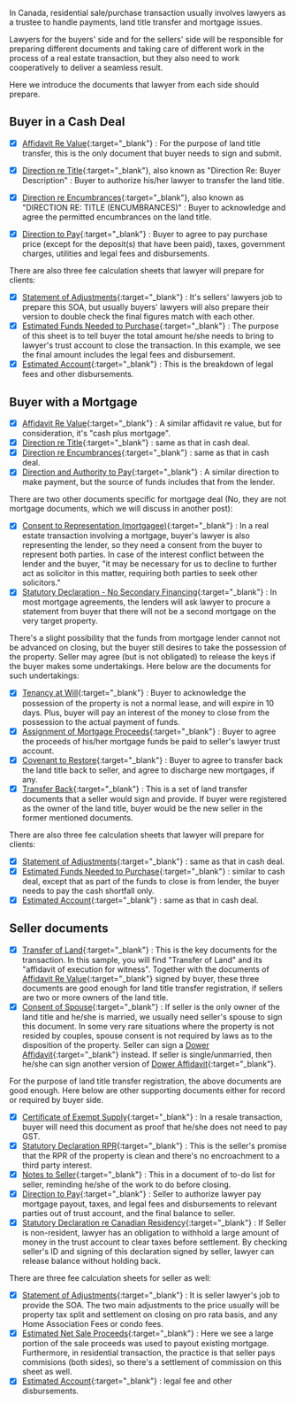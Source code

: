 
In Canada, residential sale/purchase transaction usually involves lawyers as a trustee to handle payments, land title transfer and mortgage issues. 

Lawyers for the buyers' side and for the sellers' side will be responsible for preparing different documents and taking care of different work in the process of a real estate transaction, but they also need to work cooperatively to deliver a seamless result.

Here we introduce the documents that lawyer from each side should prepare.

## Buyer in a Cash Deal

- [x] [Affidavit Re Value](https://drive.google.com/file/d/1-ZCpG2Oxi58a8zffk_BGPqiXUZz4d5cA/view?usp=sharing){:target="_blank"} : For the purpose of land title transfer, this is the only document that buyer needs to sign and submit. 
- [x] [Direction re Title](https://drive.google.com/file/d/1-T1A5abrAj4TmQs8vR24FYsW_hajzVMM/view?usp=sharing){:target="_blank"}, also known as "Direction Re: Buyer Description" : Buyer to authorize his/her lawyer to transfer the land title.  
- [x] [Direction re Encumbrances](https://drive.google.com/file/d/1-SDayGpWZgT29OVeYnsJ6RDE-xfCqap-/view?usp=sharing){:target="_blank"}, also known as "DIRECTION RE: TITLE (ENCUMBRANCES)" : Buyer to acknowledge and agree the permitted encumbrances on the land title.
- [x] [Direction to Pay](https://drive.google.com/file/d/1-N_0lWnVltwqBashaj2PIR53sFz7Rxzj/view?usp=sharing){:target="_blank"} : Buyer to agree to pay purchase price (except for the deposit(s) that have been paid), taxes, government charges, utilities and legal fees and disbursements.


There are also three fee calculation sheets that lawyer will prepare for clients:

- [x] [Statement of Adjustments](https://drive.google.com/file/d/1-a8CSuSSeIJN-QDnzzjwrFqKXmcRN-Td/view?usp=sharing){:target="_blank"} : It's sellers' lawyers job to prepare this SOA, but usually buyers' lawyers will also prepare their version to double check the final figures match with each other. 
- [x] [Estimated Funds Needed to Purchase](https://drive.google.com/file/d/1-TvebhFcK2-TGbVmOAc6Tzvt_eOH9s0U/view?usp=sharing){:target="_blank"} : The purpose of this sheet is to tell buyer the total amount he/she needs to bring to lawyer's trust account to close the transaction. In this example, we see the final amount includes the legal fees and disbursement.
- [x] [Estimated Account](https://drive.google.com/file/d/1-SI3vYBCiL_I9xr_3Eh17Ii59LbWR5Xe/view?usp=sharing){:target="_blank"} : This is the breakdown of legal fees and other disbursements.

## Buyer with a Mortgage

- [x] [Affidavit Re Value](https://drive.google.com/file/d/12hpl5njDhSGgXvs1efLh-ZaMWQ7uAdtz/view?usp=sharing){:target="_blank"} : A similar affidavit re value, but for consideration, it's "cash plus mortgage". 
- [x] [Direction re Title](https://drive.google.com/file/d/12Aka2rRsG6ZLBRcLvSmW_nHJHi82xN6v/view?usp=sharing){:target="_blank"} : same as that in cash deal.  
- [x] [Direction re Encumbrances](https://drive.google.com/file/d/12NpMr55cdhuEseBe-rAyrBJqmMRT0rAn/view?usp=sharing){:target="_blank"} : same as that in cash deal. 
- [x] [Direction and Authority to Pay](https://drive.google.com/file/d/12bXkd2YG2_9kKcGLMI6rlFRSEtrvuWdy/view?usp=sharing){:target="_blank"} : A similar direction to make payment, but the source of funds includes that from the lender. 

There are two other documents specific for mortgage deal (No, they are not mortgage documents, which we will discuss in another post): 

- [x] [Consent to Representation (mortgagee)](https://drive.google.com/file/d/12BNQ7ORzFDbL_TZa8QdlDoH5QLpZJ-by/view?usp=sharing){:target="_blank"} : In a real estate transaction involving a mortgage, buyer's lawyer is also representing the lender, so they need a consent from the buyer to represent both parties. In case of the interest conflict between the lender and the buyer, "it may be necessary for us to decline to further act as solicitor in this matter, requiring both parties to seek other solicitors."
- [x] [Statutory Declaration - No Secondary Financing](https://drive.google.com/file/d/12XzKtEaPXNbEnRTwLcZYySmVNZUZL39G/view?usp=sharing){:target="_blank"} : In most mortgage agreements, the lenders will ask lawyer to procure a statement from buyer that there will not be a second mortgage on the very target property. 

There's a slight possibility that the funds from mortgage lender cannot not be advanced on closing, but the buyer still desires to take the possession of the property. Seller may agree (but is not obligated) to release the keys if the buyer makes some undertakings. Here below are the documents for such undertakings:

- [x] [Tenancy at Will](https://drive.google.com/file/d/12WQXEiKiDi88vnfm3H7ytNQnHXejwboE/view?usp=sharing){:target="_blank"} : Buyer to acknowledge the possession of the property is not a normal lease, and will expire in 10 days. Plus, buyer will pay an interest of the money to close from the possession to the actual payment of funds.
- [x] [Assignment of Mortgage Proceeds](https://drive.google.com/file/d/11xou4OhkI2M-Bwexh-yMsVQmMxfvpyQh/view?usp=sharing){:target="_blank"} : Buyer to agree the proceeds of his/her mortgage funds be paid to seller's lawyer trust account.
- [x] [Covenant to Restore](https://drive.google.com/file/d/12dJ7y4b3WdfroLI5Ep2pvQeIvPM3dVKY/view?usp=sharing){:target="_blank"} : Buyer to agree to transfer back the land title back to seller, and agree to discharge new mortgages, if any. 
- [x] [Transfer Back](https://drive.google.com/file/d/121Dq5o1DhM_i4J8lkDhOlILWtx5_8IDi/view?usp=sharing){:target="_blank"} : This is a set of land transfer documents that a seller would sign and provide.  If buyer were registered as the owner of the land title, buyer would be the new seller in the former mentioned documents.

There are also three fee calculation sheets that lawyer will prepare for clients:

- [x] [Statement of Adjustments](https://drive.google.com/file/d/126Qnu4CxPQXmF01M9aQhDp7J9lKQ5_AS/view?usp=sharing){:target="_blank"} : same as that in cash deal.  
- [x] [Estimated Funds Needed to Purchase](https://drive.google.com/file/d/12_zbJO_Bp5wkejUISkzAzJJahqo0rj5q/view?usp=sharing){:target="_blank"} : similar to cash deal, except that as part of the funds to close is from lender, the buyer needs to pay the cash shortfall only. 
- [x] [Estimated Account](https://drive.google.com/file/d/12bdBGOtVL11bbxkC4ZL3UDIAWyYE4cma/view?usp=sharing){:target="_blank"} : same as that in cash deal.  

## Seller documents

- [x] [Transfer of Land](https://drive.google.com/file/d/145HUGMM-C2jJy62Go8gnQP-CL9yh2Bgy/view?usp=sharing){:target="_blank"} : This is the key documents for the transaction. In this sample, you will find "Transfer of Land" and its "affidavit of execution for witness".  Together with the documents of [Affidavit Re Value](https://drive.google.com/file/d/14Y3kYHJkd_yROQ3kS8DwpJlea2U9KeJK/view?usp=sharing){:target="_blank"} signed by buyer, these three documents are good enough for land title transfer registration, if sellers are two or more owners of the land title.
- [x]  [Consent of Spouse](https://drive.google.com/file/d/14qSsEKnkaLr4YjcRnjyYmgytTgtJamp2/view?usp=sharing){:target="_blank"} : If seller is the only owner of the land title and he/she is married, we usually need seller's spouse to sign this document. In some very rare situations where the property is not resided by couples, spouse consent is not required by laws as to the disposition of the property. Seller can sign a [Dower Affidavit](https://drive.google.com/file/d/14cCxX5-_PPCBPGbRVlaQsxt3DAOwfysO/view?usp=sharing){:target="_blank"} instead. If seller is single/unmarried, then he/she can sign another version of [Dower Affidavit](https://drive.google.com/file/d/14d7yQjkUAl9vZJMgzMXH1lKqTt3HOHfR/view?usp=sharing){:target="_blank"}.

For the purpose of land title transfer registration, the above documents are good enough. Here below are other supporting documents either for record or required by buyer side.

- [x] [Certificate of Exempt Supply](https://drive.google.com/file/d/13uVc7_kk3D28nv8lNdriEgKldxREvhzW/view?usp=sharing){:target="_blank"} : In a resale transaction, buyer will need this document as proof that he/she does not need to pay GST.
- [x] [Statutory Declaration RPR](https://drive.google.com/file/d/13udZs1WXf9_-jNWlgBaIMTI3flpH7s2U/view?usp=sharing){:target="_blank"} : This is the seller's promise that the RPR of the property is clean and there's no encroachment to a third party interest.
- [x] [Notes to Seller](https://drive.google.com/file/d/13kwXL0g11-XzxXXhj7rsNpIpl84V03h6/view?usp=sharing){:target="_blank"} : This in a document of to-do list for seller, reminding he/she of the work to do before closing.
- [x] [Direction to Pay](https://drive.google.com/file/d/13v5pYEEW5HvlxQXqWunyMMXxJXh-g-dk/view?usp=sharing){:target="_blank"} : Seller to authorize lawyer pay mortgage payout, taxes, and legal fees and disbursements to relevant parties out of trust account, and the final balance to seller.
- [x] [Statutory Declaration re Canadian Residency](https://drive.google.com/file/d/144iuRNUV04D2s4T5MPj_5rTyL4ZGSl8i/view?usp=sharing){:target="_blank"} : If Seller is non-resident, lawyer has an obligation to withhold a large amount of money in the trust account to clear taxes before settlement. By checking seller's ID and signing of this declaration signed by seller, lawyer can release balance without holding back.

There are three fee calculation sheets for seller as well:

- [x] [Statement of Adjustments](https://drive.google.com/file/d/13dBpneRSK_arrRzV2FuYn_hByjBrPxpw/view?usp=sharing){:target="_blank"} : It is seller lawyer's job to provide the SOA. The two main adjustments to the price usually will be property tax split and settlement on closing on pro rata basis, and any Home Association Fees or condo fees. 
- [x] [Estimated Net Sale Proceeds](https://drive.google.com/file/d/13pHyd4mhhHF1fuLHeV7wJ-I2Pi_GqkzR/view?usp=sharing){:target="_blank"} : Here we see a large portion of the sale proceeds was used to payout existing mortgage. Furthermore, in residential transaction, the practice is that seller pays commisions (both sides), so there's a settlement of commission on this sheet as well. 
- [x] [Estimated Account](https://drive.google.com/file/d/143kZFrdMsDDVVgEnGHbYf9z4I9xLC6Fl/view?usp=sharing){:target="_blank"} : legal fee and other disbursements. 

